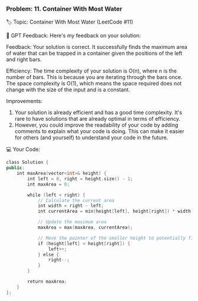 
### Problem: 11. Container With Most Water

🏷 Topic: Container With Most Water (LeetCode #11)

🤖 GPT Feedback:
Here's my feedback on your solution:

Feedback:
Your solution is correct. It successfully finds the maximum area of water that can be trapped in a container given the positions of the left and right bars.

Efficiency: The time complexity of your solution is O(n), where n is the number of bars. This is because you are iterating through the bars once. The space complexity is O(1), which means the space required does not change with the size of the input and is a constant.

Improvements:
1. Your solution is already efficient and has a good time complexity. It's rare to have solutions that are already optimal in terms of efficiency.
2. However, you could improve the readability of your code by adding comments to explain what your code is doing. This can make it easier for others (and yourself) to understand your code in the future.

💻 Your Code:
```cpp
class Solution {
public:
    int maxArea(vector<int>& height) {
        int left = 0, right = height.size() - 1;
        int maxArea = 0;

        while (left < right) {
            // Calculate the current area
            int width = right - left;
            int currentArea = min(height[left], height[right]) * width;

            // Update the maximum area
            maxArea = max(maxArea, currentArea);

            // Move the pointer of the smaller height to potentially find a better answer
            if (height[left] < height[right]) {
                left++;
            } else {
                right--;
            }
        }

        return maxArea;
    }
};
```

